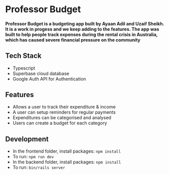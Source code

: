 # Professor Budget
<h4>Professor Budget is a budgeting app built by Ayaan Adil and Uzaif Sheikh. It is a work in progess and we keep adding to the features. The app was built to help people track expenses during the rental crisis in Australia, which has caused severe financial pressure on the community</h4>

## Tech Stack

- Typescript
- Superbase cloud database
- Google Auth API for Authentication

## Features

- Allows a user to track their expenditure & income
- A user can setup reminders for regular payments
- Expenditures can be categorised and analysed
- Users can create a budget for each category

## Development

- In the frontend folder, install packages: `npm install`
- To run: `npm run dev`
- In the backend folder, install packages: `npm install`
- To run: `bin/rails server`

